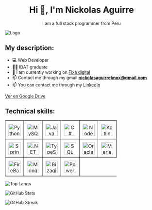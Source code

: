 <div align="center">

# Hi 👋, I'm Nickolas Aguirre

I am a full stack programmer from Peru

</div>

![Logo](https://i.ibb.co/9bnHHfZ/Logo-1.png)

## My description:

- 💻 Web Developer
- 👨‍🎓 IDAT graduate
- 🔭 I am currently working on [Fixa digital](https://fixa.digital/)
- 📫 Contact me through my gmail **nickolasaguirreknox@gmail.com**
- 📫 You can contact me through my [LinkedIn](https://www.linkedin.com/in/nickolas-aguirre-biminchumo-a0b300267/)

[Ver en Google Drive](https://drive.google.com/file/d/1MwVlWPqIE4ffPkTYwjuaaW1vgJ6MRsOC/view)

## Technical skills:

<div align="center">

<table>
<tr>
<td align="center" style="border: 1px solid black; padding: 10px;"><img src="https://img.freepik.com/iconos-gratis/serpientes_318-368381.jpg" alt="Python" width="40px" height="40px"></td>
<td align="center" style="border: 1px solid black; padding: 10px;"><img src="https://v5c2e8r4.stackpathcdn.com/wp-content/uploads/2014/09/mysql-logo.jpg" alt="MySQL" width="40px" height="40px"></td>
<td align="center" style="border: 1px solid black; padding: 10px;"><img src="https://static.vecteezy.com/system/resources/previews/022/101/050/original/java-logo-transparent-free-png.png" alt="Java" width="40px" height="40px"></td>
<td align="center" style="border: 1px solid black; padding: 10px;"><img src="https://thinkotb.b-cdn.net/wp-content/uploads/2023/01/c-4.svg" alt="C#" width="40px" height="40px"></td>
<td align="center" style="border: 1px solid black; padding: 10px;"><img src="https://upload.wikimedia.org/wikipedia/commons/thumb/d/d9/Node.js_logo.svg/2560px-Node.js_logo.svg.png" alt="Node JS" width="40px" height="40px"></td>
<td align="center" style="border: 1px solid black; padding: 10px;"><img src="https://ih1.redbubble.net/image.1060780989.1021/pp,840x830-pad,1000x1000,f8f8f8.u4.jpg" alt="Kotlin" width="40px" height="40px"></td>
</tr>
<tr>
<td align="center" style="border: 1px solid black; padding: 10px;"><img src="https://www.nicepng.com/png/detail/31-314820_logo-spring-spring-framework-logo-svg.png" alt="Spring" width="40px" height="40px"></td>
<td align="center" style="border: 1px solid black; padding: 10px;"><img src="https://upload.wikimedia.org/wikipedia/commons/thumb/7/7d/Microsoft_.NET_logo.svg/800px-Microsoft_.NET_logo.svg.png" alt=".NET" width="40px" height="40px"></td>
<td align="center" style="border: 1px solid black; padding: 10px;"><img src="https://www.tutorialsteacher.com/Content/images/home/typescript.svg" alt="TypeScript" width="40px" height="40px"></td>
<td align="center" style="border: 1px solid black; padding: 10px;"><img src="https://www.sqlservertutorial.net/wp-content/uploads/sql-server-tutorial.svg" alt="SQL Server" width="40px" height="40px"></td>
<td align="center" style="border: 1px solid black; padding: 10px;"><img src="https://cdn-www.infobip.com/wp-content/uploads/2020/10/14135942/oracle-logo.png" alt="Oracle" width="40px" height="40px"></td>
<td align="center" style="border: 1px solid black; padding: 10px;"><img src="https://d1.awsstatic.com/logos/partners/MariaDB_Logo.d8a208f0a889a8f0f0551b8391a065ea79c54f3a.png" alt="MariaDB" width="40px" height="40px"></td>
</tr>
<tr>
<td align="center" style="border: 1px solid black; padding: 10px;"><img src="https://upload.wikimedia.org/wikipedia/commons/thumb/b/bd/Firebase_Logo.png/1280px-Firebase_Logo.png" alt="FireBase" width="40px" height="40px"></td>
<td align="center" style="border: 1px solid black; padding: 10px;"><img src="https://repvue.imgix.net/a9yxc48y3ay5dm2udzwizc2bdyph" alt="MongoDb" width="40px" height="40px"></td>
<td align="center" style="border: 1px solid black; padding: 10px;"><img src="https://upload.wikimedia.org/wikipedia/commons/thumb/b/b0/Bizagi.png/1200px-Bizagi.png" alt="Bizagi" width="40px" height="40px"></td>
<td align="center" style="border: 1px solid black; padding: 10px;"><img src="https://logohistory.net/wp-content/uploads/2023/05/Power-BI-Symbol.png" alt="PowerBi" width="40px" height="40px"></td>
</tr>
</table>

</div>

![Top Langs](https://github-readme-stats.vercel.app/api/top-langs?username=nickolasaguirre&show_icons=true&locale=en&layout=compact)

![GitHub Stats](https://github-readme-stats.vercel.app/api?username=nickolasaguirre&show_icons=true&locale=en)

![GitHub Streak](https://github-readme-streak-stats.herokuapp.com/?user=nickolasaguirre)
